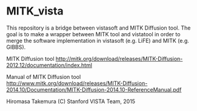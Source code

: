 # MITK_vista
This repository is a bridge between vistasoft and MITK Diffusion tool. 
The goal is to make a wrapper between MITK tool and vistatool in order to merge the software implementation in vistasoft (e.g. LiFE) and MITK (e.g. GIBBS).

MITK Diffusion tool
http://mitk.org/download/releases/MITK-Diffusion-2012.12/documentation/index.html

Manual of MITK Diffusion tool
http://www.mitk.org/download/releases/MITK-Diffusion-2014.10/Documentation/MITK-Diffusion-2014.10-ReferenceManual.pdf

Hiromasa Takemura (C) Stanford VISTA Team, 2015
